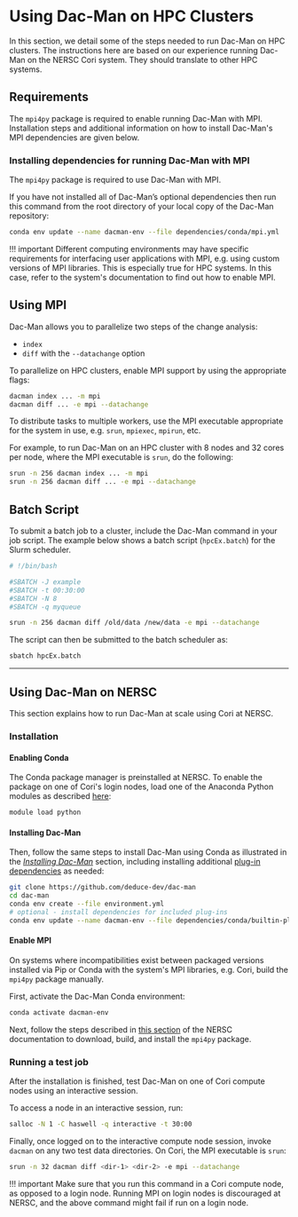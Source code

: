 # Using Dac-Man on HPC Clusters

In this section, we detail some of the steps needed to run Dac-Man on HPC
clusters. The instructions here are based on our experience running
Dac-Man on the NERSC Cori system. They should translate to other HPC systems.

## Requirements

The `mpi4py` package is required to enable running Dac-Man with MPI.
Installation steps and additional information
on how to install Dac-Man's MPI dependencies are given below.

### Installing dependencies for running Dac-Man with MPI

The `mpi4py` package is required to use Dac-Man with MPI.

If you have not installed all of Dac-Man’s optional dependencies then run this command from the
root directory of your local copy of the Dac-Man repository:

```sh
conda env update --name dacman-env --file dependencies/conda/mpi.yml
```

!!! important
    Different computing environments may have specific requirements for interfacing user applications with MPI, e.g. using custom versions of MPI libraries. This is especially true for HPC systems. In this case, refer to the system's documentation to find out how to enable MPI.

## Using MPI

Dac-Man allows you to parallelize two steps of the change analysis:

- `index`
- `diff` with the `--datachange` option

To parallelize on HPC clusters, enable MPI support by using the appropriate flags:

```sh
dacman index ... -m mpi
dacman diff ... -e mpi --datachange
```

To distribute tasks to multiple workers, use the MPI executable appropriate for the system in use,
e.g. `srun`, `mpiexec`, `mpirun`, etc.

For example, to run Dac-Man on an HPC cluster with 8 nodes and 32 cores per node,
where the MPI executable is `srun`, do the following:

```sh
srun -n 256 dacman index ... -m mpi
srun -n 256 dacman diff ... -e mpi --datachange
```

## Batch Script

To submit a batch job to a cluster, include the Dac-Man command in your job script.
The example below shows a batch script (`hpcEx.batch`) for the Slurm scheduler.

```sh
# !/bin/bash

#SBATCH -J example
#SBATCH -t 00:30:00
#SBATCH -N 8
#SBATCH -q myqueue

srun -n 256 dacman diff /old/data /new/data -e mpi --datachange
```

The script can then be submitted to the batch scheduler as:

```sh
sbatch hpcEx.batch
```

---

## Using Dac-Man on NERSC

This section explains how to run Dac-Man at scale using Cori at NERSC.

### Installation

#### Enabling Conda

The Conda package manager is preinstalled at NERSC.
To enable the package on one of Cori's login nodes,
load one of the Anaconda Python modules as described [here](https://docs.nersc.gov/programming/high-level-environments/python/#anaconda-python):

```sh
module load python
```

#### Installing Dac-Man

Then, follow the same steps to install Dac-Man using Conda as illustrated in the [*Installing Dac-Man*](../../install/) section,
including installing additional [plug-in dependencies](../../install/dependencies/) as needed:

```sh
git clone https://github.com/deduce-dev/dac-man
cd dac-man
conda env create --file environment.yml
# optional - install dependencies for included plug-ins
conda env update --name dacman-env --file dependencies/conda/builtin-plugins.yml
```

#### Enable MPI

On systems where incompatibilities exist between packaged versions installed
via Pip or Conda with the system's MPI libraries, e.g. Cori, build the `mpi4py`
package manually.

First, activate the Dac-Man Conda environment:

```sh
conda activate dacman-env
```

Next, follow the steps described in [this section](https://docs.nersc.gov/programming/high-level-environments/python/mpi4py/#mpi4py-in-your-custom-conda-environment) of the NERSC documentation
to download, build, and install the `mpi4py` package.

### Running a test job

After the installation is finished,
test Dac-Man on one of Cori compute nodes using an interactive session.

To access a node in an interactive session, run:

```sh
salloc -N 1 -C haswell -q interactive -t 30:00
```

Finally, once logged on to the interactive compute node session,
invoke `dacman` on any two test data directories.
On Cori, the MPI executable is `srun`:

```sh
srun -n 32 dacman diff <dir-1> <dir-2> -e mpi --datachange
```

!!! important
    Make sure that you run this command in a Cori compute node, as opposed to a login node. Running MPI on login nodes is discouraged at NERSC, and the above command might fail if run on a login node.
